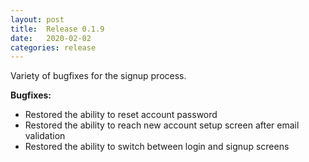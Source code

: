 ```yaml
---
layout: post
title:  Release 0.1.9
date:   2020-02-02
categories: release
---
```


Variety of bugfixes for the signup process.

**Bugfixes:**
- Restored the ability to reset account password
- Restored the ability to reach new account setup screen after email validation
- Restored the ability to switch between login and signup screens